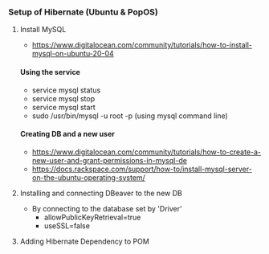### Setup of Hibernate (Ubuntu & PopOS)
 
1. Install MySQL
    - https://www.digitalocean.com/community/tutorials/how-to-install-mysql-on-ubuntu-20-04
    #### Using the service
    - service mysql status
    - service mysql stop
    - service mysql start 
    - sudo /usr/bin/mysql -u root -p (using mysql command line)
   
   #### Creating DB and a new user
   - https://www.digitalocean.com/community/tutorials/how-to-create-a-new-user-and-grant-permissions-in-mysql-de 
   - https://docs.rackspace.com/support/how-to/install-mysql-server-on-the-ubuntu-operating-system/
   
2. Installing and connecting DBeaver to the new DB
   - By connecting to the database set by 'Driver'
     - allowPublicKeyRetrieval=true
     - useSSL=false

3. Adding Hibernate Dependency to POM
   
   

    

   


